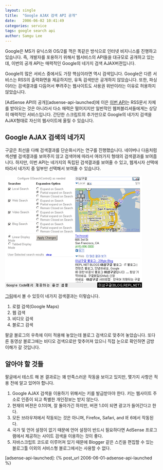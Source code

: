 ```yaml
---
layout: single
title:  "Google AJAX 검색 API 공개"
date:   2006-06-02 10:41:49
categories: service
tags: google search api
author: Samgu Lee
---
```

Google은 MS가 유닉스와 OS/2를 꺽은 똑같은 방식으로 인터넷 비지니스를 진행하고 있습니다. 즉, 개발자를 포용하기 위해서 웹서비스의 API들을 대규모로 공개하고 있는데, 이번의 공개 API는 매력적인 Google의 네가지 검색 AJAX버젼입니다.

Google의 많은 서비스 중에서도 가장 핵심이라면 역시 검색입니다. Google은 다른 서비스는 RSS의 출력화면을 제공하지만, 유독 검색만은 공개하지 않았습니다. 또한, 파싱이라는 검색결과를 다듬어서 뿌려주는 웹사이트도 사용권 위반이라는 이유로 허용하지 않았습니다.

[AdSense API의 공개][adsense-api-launched]에 이은 [이번 API](http://code.google.com/apis/ajaxsearch/)는 RSS문서 자체를 받아오는 것은 아니라서 다소 매력은 떨어지지만 일반적인 웹퍼블리셔들에게는 상당히 매력적인 서비스입니다. 간단한 스크립트의 추가만으로 Google의 네가지 검색을 AJAX형태로 자신의 웹사이트에 올릴 수 있습니다.

## Google AJAX 검색의 네가지

구글은 최선을 다해 검색결과를 단순화시키는 연구를 진행했습니다. 네이버나 다음처럼 섹션별 검색결과를 보여주지 않고 검색어에 따라서 여러가지 형태의 검색결과를 보여줍니다. 하지만, 이번 API는 네가지의 독립된 검색결과를 보여줄 수 있고, 웹게시자 선택에 따라서 네가지 중 일부만 선택해서 보여줄 수 있습니다.

![Google AJAX 검색 API의 사례](/assets/google_search_ajax_sample.png)

[그림](http://www.google.com/uds/samples/options.html)에서 볼 수 있듯이 네가지 검색결과는 이렇습니다.

1. 로컬 검색(Google Maps)
2. 웹 검색
3. 비디오 검색
4. 블로그 검색

팔글 블로그의 우측에 이미 적용해 놓았는데 블로그 검색으로 맞추어 놓았습니다. 또다른 동영상 블로그에는 비디오 검색으로만 맞추어져 있으니 직접 눈으로 확인하면 금방 이해가 갈 것입니다.

## 알아야 할 것들

팔글에서 테스트 해 본 결과로는 꽤 만족스러운 작동을 보이고 있지만, 몇가지 사항은 적용 전에 알고 있어야 합니다.

1. Google AJAX 검색을 이용하기 위해서는 키를 발급받아야 한다. 키는 웹사이트 주소로 인증이 되고 특별한 개인정보는 받지 않는다.
2. 현재의 버젼은 0.1이며, 잘 돌아가긴 하지만, 버젼 1.0이 되면 광고가 들어간다고 한다.
3. 모든 브라우져에서 작동되는 것은 아니며, Firefox, Safari, and IE 6에서 작동된다.
4. 국가 및 언어 설정이 없기 때문에 언어 설정이 반드시 필요하다면 AdSense 프로그램에서 제공하는 사이트 검색을 이용하는 것이 좋다.
5. 자바스크립트 코드로 이루어져 있기 때문에 Blogger 같은 스킨을 편집할 수 있는 블로그툴 이외의 서비스형 블로그에서는 사용할 수 없다.

[adsense-api-launched]: {% post_url 2006-06-01-adsense-api-launched %}
